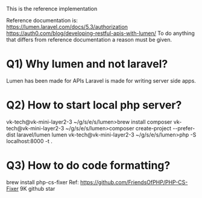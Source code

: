 This is the reference implementation

Reference documentation is:
https://lumen.laravel.com/docs/5.3/authorization
https://auth0.com/blog/developing-restful-apis-with-lumen/
To do anything that differs from reference documentation a reason must be given.

# Q1) Why lumen and not laravel?

Lumen has been made for APIs
Laravel is made for writing server side apps.

# Q2) How to start local php server?

vk-tech@vk-mini-layer2-3 ~/g/s/e/s/lumen>brew install composer
vk-tech@vk-mini-layer2-3 ~/g/s/e/s/lumen>composer create-project --prefer-dist laravel/lumen lumen
vk-tech@vk-mini-layer2-3 ~/g/s/e/s/lumen>php -S localhost:8000 -t .

# Q3) How to do code formatting?

brew install php-cs-fixer
Ref: https://github.com/FriendsOfPHP/PHP-CS-Fixer 9K github star

